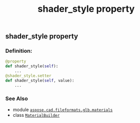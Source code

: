 ﻿---
title: shader_style property
second_title: Aspose.CAD for Python via .NET API References
description: 
type: docs
weight: 410
url: /python-net/aspose.cad.fileformats.glb.materials/materialbuilder/shader_style/
is_root: false
---

## shader_style property

### Definition:
```python
@property
def shader_style(self):
    ...
@shader_style.setter
def shader_style(self, value):
    ...
```

### See Also
* module [`aspose.cad.fileformats.glb.materials`](../../)
* class [`MaterialBuilder`](/cad/python-net/aspose.cad.fileformats.glb.materials/materialbuilder)
